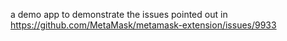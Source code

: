 a demo app to demonstrate the issues pointed out in https://github.com/MetaMask/metamask-extension/issues/9933
